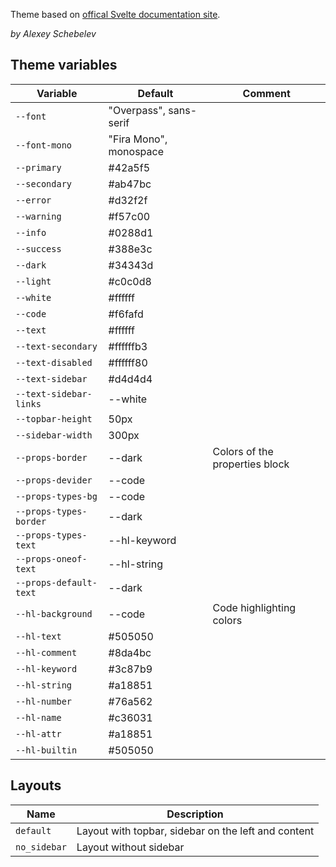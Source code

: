 Theme based on [offical Svelte documentation site](https://svelte.dev/docs).

*by Alexey Schebelev*

## Theme variables

|Variable|Default|Comment|
|--------|-------|-----------|
| `--font`               | "Overpass", sans-serif |  |
| `--font-mono`          | "Fira Mono", monospace |  |
| `--primary`            | #42a5f5 |  |
| `--secondary`          | #ab47bc |  |
| `--error`              | #d32f2f |  |
| `--warning`            | #f57c00 |  |
| `--info`               | #0288d1 |  |
| `--success`            | #388e3c |  |
| `--dark`               | #34343d |  |
| `--light`              | #c0c0d8 |  |
| `--white`              | #ffffff |  |
| `--code`               | #f6fafd |  |
| `--text`               | #ffffff |  |
| `--text-secondary`     | #ffffffb3 |  |
| `--text-disabled`      | #ffffff80 |  |
| `--text-sidebar`       | #d4d4d4 |  |
| `--text-sidebar-links` | --white |  |
| `--topbar-height`      | 50px |  |
| `--sidebar-width`      | 300px |  |
| `--props-border`       | --dark | Colors of the properties block |
| `--props-devider`      | --code |  |
| `--props-types-bg`     | --code |  |
| `--props-types-border` | --dark |  |
| `--props-types-text`   | --hl-keyword |  |
| `--props-oneof-text`   | --hl-string |  |
| `--props-default-text` | --dark |  |
| `--hl-background`      | --code | Code highlighting colors  |
| `--hl-text`            | #505050 |  |
| `--hl-comment`         | #8da4bc |  |
| `--hl-keyword`         | #3c87b9 |  |
| `--hl-string`          | #a18851 |  |
| `--hl-number`          | #76a562 |  |
| `--hl-name`            | #c36031 |  |
| `--hl-attr`            | #a18851 |  |
| `--hl-builtin`         | #505050 |  |


## Layouts

|Name    |Description|
|--------|-----------|
| `default`      | Layout with topbar, sidebar on the left and content|
| `no_sidebar`   | Layout without sidebar |